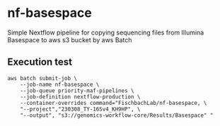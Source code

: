 # nf-basespace

Simple Nextflow pipeline for copying sequencing files from Illumina Basespace to aws s3 bucket by aws Batch

## Execution test

```
aws batch submit-job \
    --job-name nf-basespace \
    --job-queue priority-maf-pipelines \
    --job-definition nextflow-production \
    --container-overrides command="FischbachLab/nf-basespace, \
    "--project","230308_TY-16Sv4_KH9HP", \
    "--output", "s3://genomics-workflow-core/Results/Basespace" "
```
